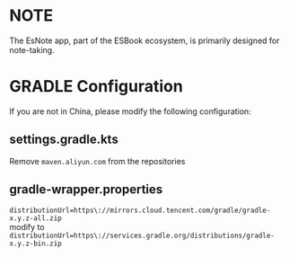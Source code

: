 # NOTE

The EsNote app, part of the ESBook ecosystem, is primarily designed for note-taking.

# GRADLE Configuration

If you are not in China, please modify the following configuration:
## settings.gradle.kts
Remove `maven.aliyun.com` from the repositories
## gradle-wrapper.properties
`distributionUrl=https\://mirrors.cloud.tencent.com/gradle/gradle-x.y.z-all.zip`<br>
modify to<br>
`distributionUrl=https\://services.gradle.org/distributions/gradle-x.y.z-bin.zip`